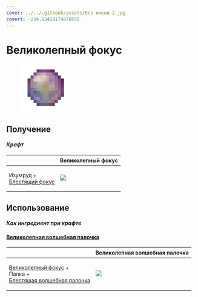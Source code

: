 ```yaml
---
cover: ../../.gitbook/assets/Без имени-2.jpg
coverY: -234.63428174878555
---
```


# Великолепный фокус

<figure><img src="../../.gitbook/assets/focus_3_128.png" alt=""><figcaption></figcaption></figure>

## Получение

#### _Крафт_

| ㅤ                                                            | Великолепный фокус                      |
| ------------------------------------------------------------ | --------------------------------------- |
| <p>Изумруд +<br><a href="focus_2.md">Блестящий фокус</a></p> | ![](../../.gitbook/assets/focus\_3.png) |

## Использование

#### _Как ингредиент при крафте_

#### [Великолепная волшебная палочка](divining\_rod\_3.md)

| ㅤ                                                                                                                              | Великолепная волшебная палочка                  |
| ------------------------------------------------------------------------------------------------------------------------------ | ----------------------------------------------- |
| <p><a href="focus_3.md">Великолепный фокус</a> +<br>Палка +<br><a href="divining_rod_2.md">Блестящая волшебная палочка</a></p> | ![](../../.gitbook/assets/divining\_rod\_3.png) |
